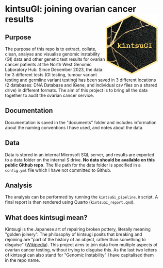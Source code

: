 # kintsuGI: joining ovarian cancer results <img src="kintsuGI_logo.png" align="right" height="200"/>

## Purpose

The purpose of this repo is to extract, collate, clean, analyse and visualise genomic instability (GI) data and other genetic test results for ovarian cancer patients at the North West Genomic Laboratory Hub.
Since December 2023, the data for 3 different tests (GI testing, tumour variant testing and germline variant testing) has been saved in 3 different locations (2 databases: DNA Database and iGene; and individual csv files on a shared drive) in different formats.
The aim of this project is to bring all the data together to audit the ovarian cancer service.

## Documentation

Documentation is saved in the "documents" folder and includes information about the naming conventions I have used, and notes about the data.

## Data

Data is stored in an internal Microsoft SQL server, and results are exported to a data folder on the internal S drive.
**No data should be available on this public Github repo.** The file path for the data folder is specified in a `config.yml` file which I have not committed to Github.

## Analysis

The analysis can be performed by running the `kintsuGi_pipeline.R` script.
A final report is then rendered using Quarto (`kintsuGI_report.qmd`).

## What does kintsugi mean?

Kintsugi is the Japanese art of repairing broken pottery, literally meaning "golden joinery".
The philosophy of kintsugi posits that breaking and rejoining are "part of the history of an object, rather than something to disguise" ([Wikipedia](https://en.wikipedia.org/wiki/Kintsugi)).
This project aims to join data from multiple aspects of ovarian cancer testing, without trying to disguise this.
As the last two letters of kintsugi can also stand for "Genomic Instability" I have capitalised them in the repo name.

## 
